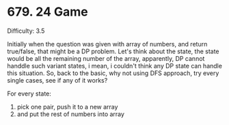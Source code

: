 # 679. 24 Game

Difficulty: 3.5

Initially when the question was given with array of numbers, and return true/false, that might be a DP problem.
Let's think about the state, the state would be all the remaining number of the array, apparently, DP cannot handdle such variant states, i mean, i couldn't think any DP state can handle this situation. So, back to the basic, why not using DFS approach, try every single cases, see if any of it works?

For every state:
1. pick one pair, push it to a new array
2. and put the rest of numbers into array